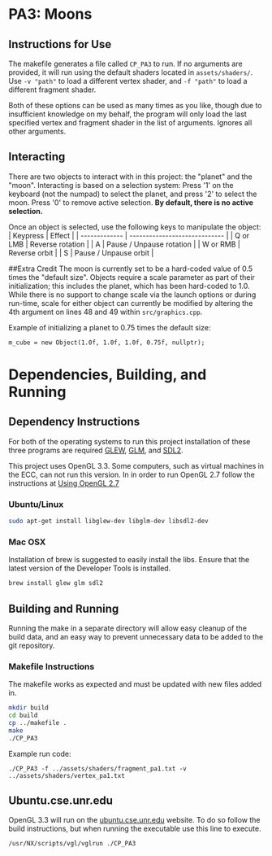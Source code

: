 # PA3: Moons

## Instructions for Use
The makefile generates a file called ```CP_PA3``` to run. If no arguments are provided, it will run using the default shaders located in ```assets/shaders/```. Use ```-v "path"``` to load a different vertex shader, and ```-f "path"``` to load a different fragment shader.

Both of these options can be used as many times as you like, though due to insufficient knowledge on my behalf, the program will only load the last specified vertex and fragment shader in the list of arguments. Ignores all other arguments.

## Interacting
There are two objects to interact with in this project: the "planet" and the "moon". Interacting is based on a selection system: Press '1' on the keyboard (not the numpad) to select the planet, and press '2' to select the moon. Press '0' to remove active selection. **By default, there is no active selection.**

Once an object is selected, use the following keys to manipulate the object:
| Keypress      | Effect                        |
| ------------- | ----------------------------- |
| Q or LMB      | Reverse rotation              |
| A             | Pause / Unpause rotation      |
| W or RMB      | Reverse orbit                 |
| S             | Pause / Unpause orbit         |

##Extra Credit
The moon is currently set to be a hard-coded value of 0.5 times the "default size". Objects require a scale parameter as part of their initialization; this includes the planet, which has been hard-coded to 1.0. While there is no support to change scale via the launch options or during run-time, scale for either object can currently be modified by altering the 4th argument on lines 48 and 49 within ```src/graphics.cpp```.

Example of initializing a planet to 0.75 times the default size:
```
m_cube = new Object(1.0f, 1.0f, 1.0f, 0.75f, nullptr);
```

# Dependencies, Building, and Running

## Dependency Instructions
For both of the operating systems to run this project installation of these three programs are required [GLEW](http://glew.sourceforge.net/), [GLM](http://glm.g-truc.net/0.9.7/index.html), and [SDL2](https://wiki.libsdl.org/Tutorials).

This project uses OpenGL 3.3. Some computers, such as virtual machines in the ECC, can not run this version. In in order to run OpenGL 2.7 follow the instructions at [Using OpenGL 2.7](https://github.com/HPC-Vis/computer-graphics/wiki/Using-OpenGL-2.7)

### Ubuntu/Linux
```bash
sudo apt-get install libglew-dev libglm-dev libsdl2-dev
```

### Mac OSX
Installation of brew is suggested to easily install the libs. Ensure that the latest version of the Developer Tools is installed.
```bash
brew install glew glm sdl2
```

## Building and Running
Running the make in a separate directory will allow easy cleanup of the build data, and an easy way to prevent unnecessary data to be added to the git repository.  

### Makefile Instructions 
The makefile works as expected and must be updated with new files added in.

```bash
mkdir build
cd build
cp ../makefile .
make
./CP_PA3
```

Example run code:
```
./CP_PA3 -f ../assets/shaders/fragment_pa1.txt -v ../assets/shaders/vertex_pa1.txt
```

## Ubuntu.cse.unr.edu
OpenGL 3.3 will run on the [ubuntu.cse.unr.edu](https://ubuntu.cse.unr.edu/) website. To do so follow the build instructions, but when running the executable use this line to execute.
```bash
/usr/NX/scripts/vgl/vglrun ./CP_PA3
```
